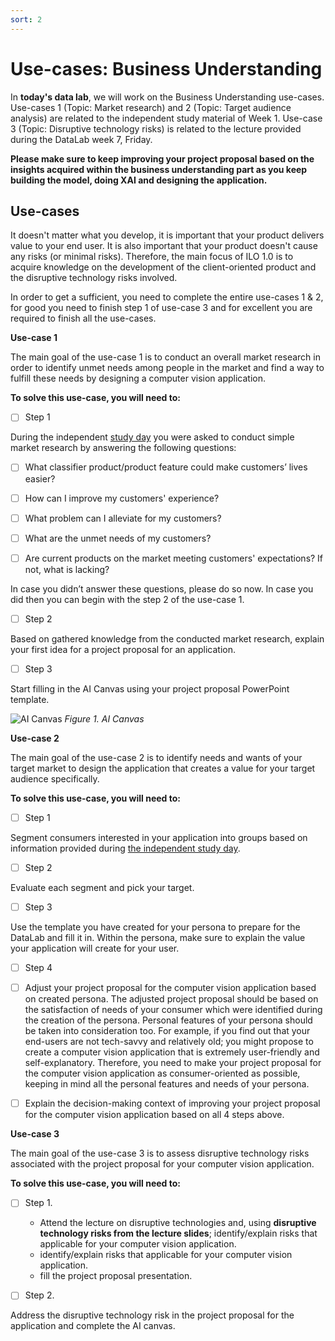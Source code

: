 ```yaml
---
sort: 2
---
```


# __Use-cases: Business Understanding__

In **today's data lab**, we will work on the Business Understanding use-cases. Use-cases 1 (Topic: Market research) and 2 (Topic: Target audience analysis) are related to the independent study material of Week 1. Use-case 3 (Topic: Disruptive technology risks) is related to the lecture provided during the DataLab week 7, Friday.

__Please make sure to keep improving your project proposal based on the insights acquired within the business understanding part as you keep building the model, doing XAI and designing the application.__

## Use-cases

It doesn't matter what you develop, it is important that your product delivers value to your end user. It is also important that your product doesn't cause any risks (or minimal risks). Therefore, the main focus of ILO 1.0 is to acquire knowledge on the development of the client-oriented product and the disruptive technology risks involved.  

In order to get a sufficient, you need to complete the entire use-cases 1 & 2, for good you need to finish step 1 of use-case 3 and for excellent you are required to finish all the use-cases. 

__Use-case 1__

The main goal of the use-case 1 is to conduct an overall market research in order to identify unmet needs among people in the market and find a way to fulfill these needs by designing a computer vision application.

__To solve this use-case, you will need to:__

- [ ] Step 1

During the independent [study day](https://adsai.buas.nl/Study%20Content/Business%20Understanding/BusinessUnderstanding%201.html) you were asked to conduct simple market research by answering the following questions:

- [ ]	What classifier product/product feature could make customers’ lives easier?

- [ ] How can I improve my customers' experience?

- [ ] What problem can I alleviate for my customers?

- [ ] What are the unmet needs of my customers?

- [ ] Are current products on the market meeting customers' expectations? If not, what is lacking?

In case you didn’t answer these questions, please do so now. In case you did then you can begin with the step 2 of the use-case 1.

- [ ] Step 2

Based on gathered knowledge from the conducted market research, explain your first idea for a project proposal for an application.  

- [ ] Step 3

Start filling in the AI Canvas using your project proposal PowerPoint template.

![AI Canvas](https://wearebrain.com/blog/app/uploads/2020/11/AI-Canvas-1024x496.png)
*Figure 1. AI Canvas*

__Use-case 2__

The main goal of the use-case 2 is to identify needs and wants of your target market to design the application that creates a value for your target audience specifically. 

__To solve this use-case, you will need to:__

- [ ] Step 1 

Segment consumers interested in your application into groups based on information provided during [the independent study day](https://adsai.buas.nl/Study%20Content/Business%20Understanding/BusinessUnderstanding%201.html#21-segmentation).

- [ ] Step 2

Evaluate each segment and pick your target.

- [ ] Step 3

Use the template you have created for your persona to prepare for the DataLab and fill it in.
Within the persona, make sure to explain the value your application will create for your user.

- [ ] Step 4

- [ ] Adjust your project proposal for the computer vision application based on created persona. The adjusted project proposal should be based on the satisfaction of needs of your consumer which were identified during the creation of the persona. Personal features of your persona should be taken into consideration too. For example, if you find out that your end-users are not tech-savvy and relatively old; you might propose to create a computer vision application that is extremely user-friendly and self-explanatory. Therefore, you need to make your project proposal for the computer vision application as consumer-oriented as possible, keeping in mind all the personal features and needs of your persona. 

- [ ] Explain the decision-making context of improving your project proposal for the computer vision application based on all 4 steps above.

__Use-case 3__

The main goal of the use-case 3 is to assess disruptive technology risks associated with the project proposal for your computer vision application. 

__To solve this use-case, you will need to:__

- [ ] Step 1.

    - Attend the lecture on disruptive technologies and, using __disruptive technology risks from the lecture slides__; identify/explain risks that applicable for your computer vision application.
    - identify/explain risks that applicable for your computer vision application.
    - fill the project proposal presentation. 

- [ ] Step 2.
 
Address the disruptive technology risk in the project proposal for the application and complete the AI canvas.


